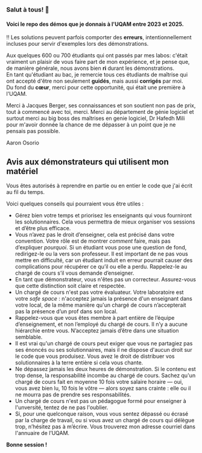 ### Salut à tous! 👋
#### Voici le repo des démos que je donnais à l'UQAM entre 2023 et 2025.
‼️ Les solutions peuvent parfois comporter des **erreurs**, intentionnellement incluses pour servir d'exemples lors des démonstrations.  

Aux quelques 600 ou 700 étudiants qui ont passés par mes labos: c'était vraiment un plaisir de vous faire part de mon expérience, et je pense que, de manière générale, nous avons bien **ri** durant les démonstrations.  
En tant qu'étudiant au bac, je remercie tous ces étudiants de maîtrise qui ont accepté d'être non seulement **guidés**, mais aussi **corrigés** par moi.  
Du fond du **cœur**, merci pour cette opportunité, qui était une première à l'UQAM.

Merci à Jacques Berger, ses connaissances et son soutient non pas de prix, tout à commencé avec toi, merci. 
Merci au département de génie logiciel et surtout merci au big boss des maîtrises en genie logiciel, Dr Hafedh Mili pour m'avoir donnée la chance de me dépasser à un point que je ne pensais pas possible.

Aaron Osorio

## Avis aux démonstrateurs qui utilisent mon matériel
Vous êtes autorisés à reprendre en partie ou en entier le code que j'ai écrit au fil du temps.

Voici quelques conseils qui pourraient vous être utiles :

- Gérez bien votre temps et priorisez les enseignants qui vous fourniront les solutionnaires. Cela vous permettra de mieux organiser vos sessions et d’être plus efficace.  
- Vous n’avez pas le droit d’enseigner, cela est précisé dans votre convention. Votre rôle est de montrer *comment* faire, mais pas d’expliquer *pourquoi*. Si un étudiant vous pose une question de fond, redirigez-le ou la vers son professeur. Il est important de ne pas vous mettre en difficulté, car un étudiant induit en erreur pourrait causer des complications pour récupérer ce qu’il ou elle a perdu. Rappelez-le au chargé de cours s’il vous demande d’enseigner.
- En tant que démonstrateur, vous n'êtes pas un correcteur. Assurez-vous que cette distinction soit claire et respectée.
- Un chargé de cours n'est pas votre évaluateur. Votre laboratoire est votre *safe space* : n'acceptez jamais la présence d'un enseignant dans votre local, de la même manière qu'un chargé de cours n’accepterait pas la présence d’un prof dans son local.
- Rappelez-vous que vous êtes membre à part entière de l’équipe d’enseignement, et non l’employé du chargé de cours. Il n’y a aucune hiérarchie entre vous. N’acceptez jamais d’être dans une situation semblable.
- Il est vrai qu'un chargé de cours peut exiger que vous ne partagiez pas ses énoncés ou ses solutionnaires, mais il ne dispose d'aucun droit sur le code que vous produisez. Vous avez le droit de distribuer vos solutionnaires à la terre entière si cela vous chante.
- Ne dépassez jamais les deux heures de démonstration. Si le contenu est trop dense, la responsabilité incombe au chargé de cours. Sachez qu'un chargé de cours fait en moyenne 10 fois votre salaire horaire — oui, vous avez bien lu, 10 fois le vôtre — alors soyez sans crainte : elle ou il ne mourra pas de prendre ses responsabilités.
- Un chargé de cours n'est pas un pédagogue formé pour enseigner à l'unversité, tentez de ne pas l'oublier.
- Si, pour une quelconque raison, vous vous sentez dépassé ou écrasé par la charge de travail, ou si vous avez un chargé de cours qui délègue trop, n’hésitez pas à m’écrire. Vous trouverez mon adresse courriel dans l'annuaire de l’UQAM.

**Bonne session !**
